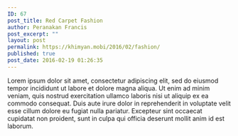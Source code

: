 ```yaml
---
ID: 67
post_title: Red Carpet Fashion
author: Peranakan Francis
post_excerpt: ""
layout: post
permalink: https://khimyan.mobi/2016/02/fashion/
published: true
post_date: 2016-02-19 01:26:35
---
```

Lorem ipsum dolor sit amet, consectetur adipiscing elit, sed do eiusmod tempor incididunt ut labore et dolore magna aliqua. Ut enim ad minim veniam, quis nostrud exercitation ullamco laboris nisi ut aliquip ex ea commodo consequat. Duis aute irure dolor in reprehenderit in voluptate velit esse cillum dolore eu fugiat nulla pariatur. Excepteur sint occaecat cupidatat non proident, sunt in culpa qui officia deserunt mollit anim id est laborum.